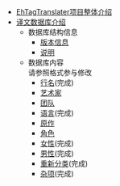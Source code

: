 ﻿* [EhTagTranslater项目整体介绍](使用文档)
* [译文数据库介绍](Home)  
    * 数据库结构信息
        * [版本信息](wiki-version)
        * [说明](wiki-version-info)  
    * 数据库内容  
      请参照格式参与修改  
        * [行名](rows)(完成)
        * [艺术家](artist)
        * [团队](group)
        * [语言](language)(完成)
        * [原作](parody)
        * [角色](character)
        * [女性](female)(完成)
        * [男性](male)(完成)
        * [重新分类](reclass)(完成)
        * [杂项](misc)(完成)